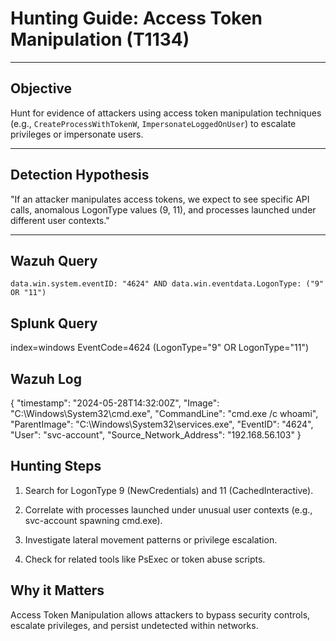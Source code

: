 # Hunting Guide: Access Token Manipulation (T1134)

---

## Objective

Hunt for evidence of attackers using access token manipulation techniques (e.g., `CreateProcessWithTokenW`, `ImpersonateLoggedOnUser`) to escalate privileges or impersonate users.

---

## Detection Hypothesis

"If an attacker manipulates access tokens, we expect to see specific API calls, anomalous LogonType values (9, 11), and processes launched under different user contexts."

---

## Wazuh Query

```kql
data.win.system.eventID: "4624" AND data.win.eventdata.LogonType: ("9" OR "11")
```
## Splunk Query

index=windows EventCode=4624 (LogonType="9" OR LogonType="11")

## Wazuh Log

{
  "timestamp": "2024-05-28T14:32:00Z",
  "Image": "C:\\Windows\\System32\\cmd.exe",
  "CommandLine": "cmd.exe /c whoami",
  "ParentImage": "C:\\Windows\\System32\\services.exe",
  "EventID": "4624",
  "User": "svc-account",
  "Source_Network_Address": "192.168.56.103"
}


## Hunting Steps

1. Search for LogonType 9 (NewCredentials) and 11 (CachedInteractive).

2. Correlate with processes launched under unusual user contexts (e.g., svc-account spawning cmd.exe).

3. Investigate lateral movement patterns or privilege escalation.

4. Check for related tools like PsExec or token abuse scripts.

## Why it Matters

Access Token Manipulation allows attackers to bypass security controls, escalate privileges, and persist undetected within networks.

